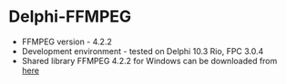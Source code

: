 # Delphi-FFMPEG
* FFMPEG version - 4.2.2<br>
* Development environment - tested on Delphi 10.3 Rio, FPC 3.0.4<br>
* Shared library FFMPEG 4.2.2 for Windows can be downloaded from [here][1]<br>

[1]: http://ffmpeg.zeranoe.com/builds/